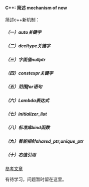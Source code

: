 #### C++: 简述 mechanism of new

简述c++新机制：

##### （一）auto关键字

##### （二）decltype关键字

##### （三）字面值nullptr

##### （四）constexpr关键字

##### （五）范围for语句

##### （六）Lambda表达式

##### （七）initializer_list

##### （八）标准库bind函数

##### （九）智能指针shared_ptr,unique_ptr

##### （十）右值引用

[参考文章](https://www.jianshu.com/p/052865fd3478)

有待学习，问题暂时留在这里。